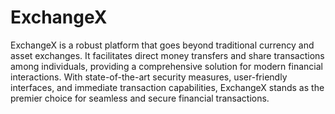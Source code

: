 # ExchangeX

ExchangeX is a robust platform that goes beyond traditional currency and asset exchanges. It facilitates direct money transfers and share transactions among individuals, providing a comprehensive solution for modern financial interactions. With state-of-the-art security measures, user-friendly interfaces, and immediate transaction capabilities, ExchangeX stands as the premier choice for seamless and secure financial transactions.
